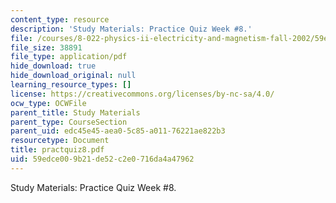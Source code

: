 ```yaml
---
content_type: resource
description: 'Study Materials: Practice Quiz Week #8.'
file: /courses/8-022-physics-ii-electricity-and-magnetism-fall-2002/59edce009b21de52c2e0716da4a47962_practquiz8.pdf
file_size: 38891
file_type: application/pdf
hide_download: true
hide_download_original: null
learning_resource_types: []
license: https://creativecommons.org/licenses/by-nc-sa/4.0/
ocw_type: OCWFile
parent_title: Study Materials
parent_type: CourseSection
parent_uid: edc45e45-aea0-5c85-a011-76221ae822b3
resourcetype: Document
title: practquiz8.pdf
uid: 59edce00-9b21-de52-c2e0-716da4a47962
---
```

Study Materials: Practice Quiz Week #8.